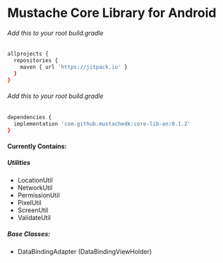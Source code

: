 # Mustache Core Library for Android

###### Add this to your root build.gradle
```bash
allprojects {
  repositories {
    maven { url 'https://jitpack.io' }
  }
}
```

###### Add this to your root build.gradle
```bash
dependencies {
  implementation 'com.github.mustachedk:core-lib-an:0.1.2'
}
```

#### Currently Contains:
##### Utilities
* LocationUtil
* NetworkUtil
* PermissionUtil
* PixelUtil
* ScreenUtil
* ValidateUtil

##### Base Classes:
* DataBindingAdapter (DataBindingViewHolder)

